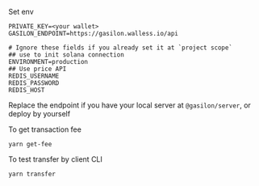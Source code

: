 Set env
```
PRIVATE_KEY=<your wallet>
GASILON_ENDPOINT=https://gasilon.walless.io/api

# Ignore these fields if you already set it at `project scope`
## use to init solana connection
ENVIRONMENT=production
## Use price API
REDIS_USERNAME
REDIS_PASSWORD
REDIS_HOST
```
Replace the endpoint if you have your local server at `@gasilon/server`, or deploy by yourself

To get transaction fee
```
yarn get-fee
```

To test transfer by client CLI
```
yarn transfer 
```